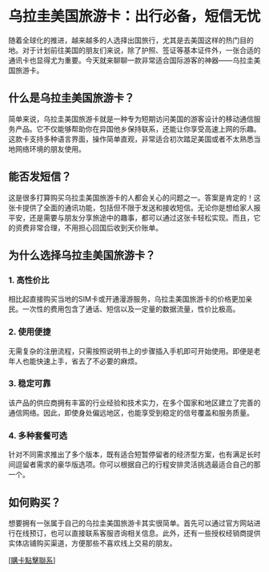 # 乌拉圭美国旅游卡：出行必备，短信无忧

随着全球化的推进，越来越多的人选择出国旅行，尤其是去美国这样的热门目的地。对于计划前往美国的朋友们来说，除了护照、签证等基本证件外，一张合适的通讯卡也显得尤为重要。今天就来聊聊一款非常适合国际游客的神器——乌拉圭美国旅游卡。

## 什么是乌拉圭美国旅游卡？

简单来说，乌拉圭美国旅游卡就是一种专为短期访问美国的游客设计的移动通信服务产品。它不仅能够帮助你在异国他乡保持联系，还能让你享受高速上网的乐趣。这款卡支持多种语言界面，操作简单直观，非常适合初次踏足美国或者不太熟悉当地网络环境的朋友使用。

## 能否发短信？

这是很多打算购买乌拉圭美国旅游卡的人都会关心的问题之一。答案是肯定的！这张卡提供了全面的通讯功能，包括但不限于发送和接收短信。无论你是想给家人报平安，还是需要与朋友分享旅途中的趣事，都可以通过这张卡轻松实现。而且，它的资费非常合理，不用担心回国后收到天价账单。

## 为什么选择乌拉圭美国旅游卡？

### 1. 高性价比
相比起直接购买当地的SIM卡或开通漫游服务，乌拉圭美国旅游卡的价格更加亲民。一次性的费用包含了通话、短信以及一定量的数据流量，性价比极高。

### 2. 使用便捷
无需复杂的注册流程，只需按照说明书上的步骤插入手机即可开始使用。即便是老年人也能快速上手，省去了不必要的麻烦。

### 3. 稳定可靠
该产品的供应商拥有丰富的行业经验和技术实力，在多个国家和地区建立了完善的通信网络。因此，即使身处偏远地区，也能享受到稳定的信号覆盖和服务质量。

### 4. 多种套餐可选
针对不同需求推出了多个版本，既有适合短暂停留者的经济型方案，也有满足长时间逗留者需求的豪华版选项。你可以根据自己的行程安排灵活挑选最适合自己的那一个。

## 如何购买？

想要拥有一张属于自己的乌拉圭美国旅游卡其实很简单。首先可以通过官方网站进行在线预订，也可以直接联系客服咨询相关信息。此外，还有一些授权经销商提供实体店铺购买渠道，方便那些不喜欢线上交易的朋友。

[[購卡點擊聯系](https://t.me/s/SXDXQF)]